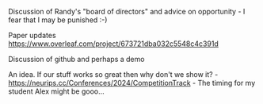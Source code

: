 Discussion of Randy's "board of directors" and advice on opportunity
    - I fear that I may be punished :-)

Paper updates https://www.overleaf.com/project/673721dba032c5548c4c391d

Discussion of github and perhaps a demo

An idea.  If our stuff works so great then why don't we show it?
    - https://neurips.cc/Conferences/2024/CompetitionTrack
    - The timing for my student Alex might be gooo...

